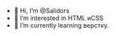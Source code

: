 - 👋 Hi, I’m @Salidors
- 👀 I’m interested in HTML иCSS
- 🌱 I’m currently learning верстку.

<!---
Salidors/Salidors is a ✨ special ✨ repository because its `README.md` (this file) appears on your GitHub profile.
You can click the Preview link to take a look at your changes.
--->
